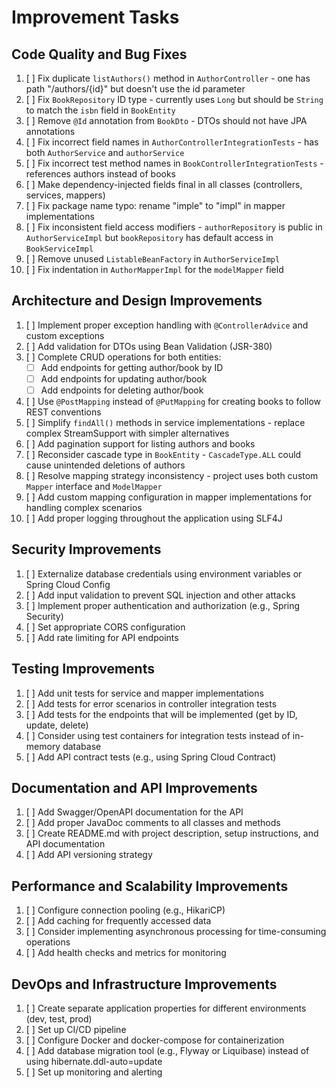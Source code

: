 # Improvement Tasks

## Code Quality and Bug Fixes

1. [ ] Fix duplicate `listAuthors()` method in `AuthorController` - one has path "/authors/{id}" but doesn't use the id parameter
2. [ ] Fix `BookRepository` ID type - currently uses `Long` but should be `String` to match the `isbn` field in `BookEntity`
3. [ ] Remove `@Id` annotation from `BookDto` - DTOs should not have JPA annotations
4. [ ] Fix incorrect field names in `AuthorControllerIntegrationTests` - has both `AuthorService` and `authorService`
5. [ ] Fix incorrect test method names in `BookControllerIntegrationTests` - references authors instead of books
6. [ ] Make dependency-injected fields final in all classes (controllers, services, mappers)
7. [ ] Fix package name typo: rename "imple" to "impl" in mapper implementations
8. [ ] Fix inconsistent field access modifiers - `authorRepository` is public in `AuthorServiceImpl` but `bookRepository` has default access in `BookServiceImpl`
9. [ ] Remove unused `ListableBeanFactory` in `AuthorServiceImpl`
10. [ ] Fix indentation in `AuthorMapperImpl` for the `modelMapper` field

## Architecture and Design Improvements

1. [ ] Implement proper exception handling with `@ControllerAdvice` and custom exceptions
2. [ ] Add validation for DTOs using Bean Validation (JSR-380)
3. [ ] Complete CRUD operations for both entities:
   - [ ] Add endpoints for getting author/book by ID
   - [ ] Add endpoints for updating author/book
   - [ ] Add endpoints for deleting author/book
4. [ ] Use `@PostMapping` instead of `@PutMapping` for creating books to follow REST conventions
5. [ ] Simplify `findAll()` methods in service implementations - replace complex StreamSupport with simpler alternatives
6. [ ] Add pagination support for listing authors and books
7. [ ] Reconsider cascade type in `BookEntity` - `CascadeType.ALL` could cause unintended deletions of authors
8. [ ] Resolve mapping strategy inconsistency - project uses both custom `Mapper` interface and `ModelMapper`
9. [ ] Add custom mapping configuration in mapper implementations for handling complex scenarios
10. [ ] Add proper logging throughout the application using SLF4J

## Security Improvements

1. [ ] Externalize database credentials using environment variables or Spring Cloud Config
2. [ ] Add input validation to prevent SQL injection and other attacks
3. [ ] Implement proper authentication and authorization (e.g., Spring Security)
4. [ ] Set appropriate CORS configuration
5. [ ] Add rate limiting for API endpoints

## Testing Improvements

1. [ ] Add unit tests for service and mapper implementations
2. [ ] Add tests for error scenarios in controller integration tests
3. [ ] Add tests for the endpoints that will be implemented (get by ID, update, delete)
4. [ ] Consider using test containers for integration tests instead of in-memory database
5. [ ] Add API contract tests (e.g., using Spring Cloud Contract)

## Documentation and API Improvements

1. [ ] Add Swagger/OpenAPI documentation for the API
2. [ ] Add proper JavaDoc comments to all classes and methods
3. [ ] Create README.md with project description, setup instructions, and API documentation
4. [ ] Add API versioning strategy

## Performance and Scalability Improvements

1. [ ] Configure connection pooling (e.g., HikariCP)
2. [ ] Add caching for frequently accessed data
3. [ ] Consider implementing asynchronous processing for time-consuming operations
4. [ ] Add health checks and metrics for monitoring

## DevOps and Infrastructure Improvements

1. [ ] Create separate application properties for different environments (dev, test, prod)
2. [ ] Set up CI/CD pipeline
3. [ ] Configure Docker and docker-compose for containerization
4. [ ] Add database migration tool (e.g., Flyway or Liquibase) instead of using hibernate.ddl-auto=update
5. [ ] Set up monitoring and alerting